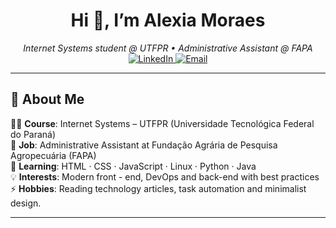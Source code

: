<!--
===============================================================================
✨                            ✨ Alexia’s GitHub ✨                            ✨
===============================================================================
-->

<h1 align="center">Hi 👋, I’m Alexia Moraes</h1>
<p align="center">
  <em>Internet Systems student @ UTFPR • Administrative Assistant @ FAPA</em><br/>
  <a href="https://www.linkedin.com/in/aworaes/" target="_blank">
    <img alt="LinkedIn" src="https://img.shields.io/badge/LinkedIn-0A66C2?style=for-the-badge&logo=linkedin&logoColor=white"/>
  </a>
  <a href="mailto:alesan.1998@alunos.utfpr.edu.br" target="_blank">
    <img alt="Email" src="https://img.shields.io/badge/Email-D14836?style=for-the-badge&logo=gmail&logoColor=white"/>
  </a>
</p>

---

## 🚀 About Me
👩‍🎓 **Course**: Internet Systems – UTFPR (Universidade Tecnológica Federal do  Paraná)  
🏢 **Job**: Administrative Assistant at Fundação Agrária de Pesquisa Agropecuária (FAPA)  
🌱 **Learning**: HTML · CSS · JavaScript · Linux · Python · Java  
💡 **Interests**: Modern front - end, DevOps and back-end with best practices  
⚡ **Hobbies**: Reading technology articles, task automation and minimalist design.

---

